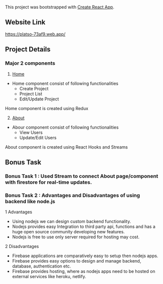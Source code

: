 This project was bootstrapped with [Create React App](https://github.com/facebook/create-react-app).

## Website Link
https://platso-73af9.web.app/

## Project Details
### Major 2 components
1) [Home](https://platso-73af9.web.app/)
  
- Home component consist of following functionalities
  - Create Project
  - Project List
  - Edit/Update Project  
  
Home component is created using Redux

2) [About](https://platso-73af9.web.app/about)
- Abour component consist of following functionalities
  - View Users
  - Update/Edit Users  
  
About component is created using React Hooks and Streams


## Bonus Task

### Bonus Task 1 : Used Stream to connect About page/component with firestore for real-time updates.

### Bonus Task 2 : Advantages and Disadvantages of using backend like node.js
1 Advantages 
- Using nodejs we can design custom backend functionality.
- Nodejs provides easy Integration to third party api, functions and has a huge open source community developing new features.
- Nodejs is free to use only server required for hosting may cost.

2 Disadvantages
- Firebase applications are comparatively easy to setup then nodejs apps.
- Firebase provides easy options to design and manage backend, database, authentication etc.
- Firebase provides hosting, where as nodejs apps need to be hosted on external services like heroku, netlify.

